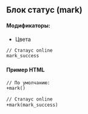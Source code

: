 ## Блок статус (mark)

#### Модификаторы:

* Цвета
```html
// Статаус online
mark_success
```

#### Пример HTML
```html
// По умолчанию:
+mark()
```
```html
// Статаус online
+mark(mark_success)
```